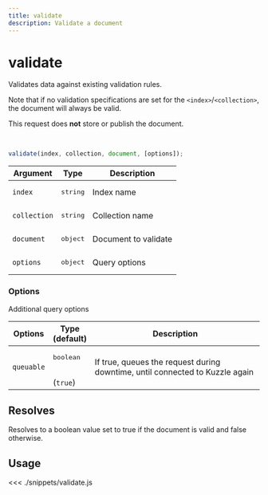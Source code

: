 ```yaml
---
title: validate
description: Validate a document
---
```


# validate

Validates data against existing validation rules.

Note that if no validation specifications are set for the `<index>`/`<collection>`, the document will always be valid.

This request does **not** store or publish the document.

<br/>

```javascript
validate(index, collection, document, [options]);
```

| Argument     | Type              | Description          |
| ------------ | ----------------- | -------------------- |
| `index`      | <pre>string</pre> | Index name           |
| `collection` | <pre>string</pre> | Collection name      |
| `document`   | <pre>object</pre> | Document to validate |
| `options`    | <pre>object</pre> | Query options        |

### Options

Additional query options

| Options    | Type<br/>(default)              | Description                                                                  |
| ---------- | ------------------------------- | ---------------------------------------------------------------------------- |
| `queuable` | <pre>boolean</pre><br/>(`true`) | If true, queues the request during downtime, until connected to Kuzzle again |

## Resolves

Resolves to a boolean value set to true if the document is valid and false otherwise.

## Usage

<<< ./snippets/validate.js
